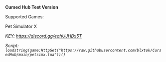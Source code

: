 **Cursed Hub Test Version**

Supported Games:

Pet Simulator X

_KEY: https://discord.gg/eahUJHBx5T_

_Script: `loadstring(game:HttpGet("https://raw.githubusercontent.com/blxtok/CursedHub/main/petsimx.lua"))()`_
